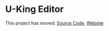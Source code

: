 # U-King Editor

This project has moved: [Source Code](https://github.com/UKing-Editor/UKing-Editor), [Website](https://uking-editor.github.io/)
